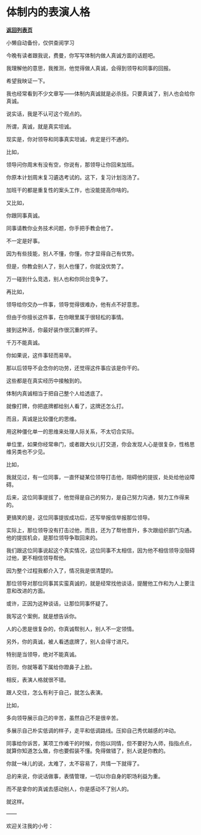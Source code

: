 # 体制内的表演人格

[**返回列表页**](/gzh/费曼的小茶馆)

小懒自动备份，仅供查阅学习

今晚有读者跟我说，费曼，你写写体制内做人真诚方面的话题吧。

  

我理解他的意思，我推测，他觉得做人真诚，会得到领导和同事的回报。

  

希望我映证一下。

  

我也经常看到不少文章写——体制内真诚就是必杀技。只要真诚了，别人也会给你真诚。

  

说实话，我是不认可这个观点的。

  

所谓，真诚，就是真实坦诚。

  

现实是，你对领导和同事真实坦诚，肯定是行不通的。

  

比如，

  

领导问你周末有没有空，你说有，那领导让你回来加班。

  

你原本计划周末复习遴选考试的。这下，复习计划泡汤了。

  

加班干的都是重复性的案头工作，也没能提高你啥的。

  

又比如，

  

你跟同事真诚。

  

同事请教你业务技术问题，你手把手教会他了。

  

不一定是好事。

  

因为有些技能，别人不懂，你懂，你才显得自己有优势。

  

但是，你教会别人了，别人也懂了，你就没优势了。

  

万一碰到什么竞选，别人也和你同台竞争了。

  

再比如，

  

领导给你交办一件事，领导觉得很难办，他有点不好意思。

  

但由于你擅长这件事，在你眼里属于很轻松的事情。

  

接到这种活，你最好装作很沉重的样子。

  

千万不能真诚。

  

你如果说，这件事轻而易举。

  

那以后领导不会念你的功劳，还觉得这件事应该是你干的。

  

这些都是在真实经历中接触到的。

  

体制内真诚相当于把自己整个人给透底了。

  

就像打牌，你把底牌都给别人看了，这牌还怎么打。

  

而且，真诚是比较僵化的思维。

  

用这种僵化单一的思维来处理人际关系，不太切合实际。

  

单位里，如果你经常串门，或者跟大伙儿打交道，你会发现人心是很复杂，性格思维另类也不少见。  

  

比如，

  

我就见过，有一位同事，一直怀疑某位领导打击他，阻碍他的提拔，处处给他设障碍。

  

后来，这位同事提拔了，他觉得是自己的努力，是自己努力沟通，努力工作得来的。

  

更搞笑的是，这位同事提拔成功后，还写举报信举报那位领导。

  

实际上，那位领导没有打击过他，而且，还为了帮他晋升，多次跟组织部门沟通。他的提拔机会，是那位领导争取回来的。

  

我们跟这位同事说起这个真实情况，这位同事不太相信，因为他不相信领导没阻碍过他，更不相信领导帮他。

  

因为整个过程我都介入了，情况我是很清楚的。

  

那位领导对那位同事其实蛮真诚的，就是经常找他谈话，提醒他工作和为人上要注意和改进的方面。

  

或许，正因为这种谈话，让那位同事怀疑了。

  

我写这个案例，就是想告诉你。

  

人的心思是很复杂的，你真诚帮别人，别人不一定领情。

  

另外，你的真诚，被人看透底牌了，别人会得寸进尺。

  

特别是当领导，绝对不能真诚。

  

否则，你就等着下属给你蹬鼻子上脸。

  

相反，表演人格就很不错。

  

跟人交往，怎么有利于自己，就怎么表演。

  

比如，

  

多向领导展示自己的辛苦，虽然自己不是很辛苦。

  

多展示自己朴实低调的样子，走平和低调路线。压抑自己秀优越感的冲动。

  

同事给你诉苦，某项工作难干的时候，你抱以同情，但不要好为人师，指指点点，就算你知道怎么做，你也要假装不懂。免得做错了，别人说是你教的。

  

你就一味儿的说，太难了，太不容易了，共情一下就得了。

  

总的来说，你说话做事，表情管理，一切以你自身的职场利益为重。

  

而不是拿你的真诚去感动别人，你是感动不了别人的。

  

就这样。

  

——

  

欢迎关注我的小号：

  

